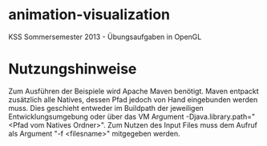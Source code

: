animation-visualization
=======================

KSS Sommersemester 2013 - Übungsaufgaben in OpenGL


Nutzungshinweise
=======================
Zum Ausführen der Beispiele wird Apache Maven benötigt. Maven entpackt zusätzlich alle Natives, dessen Pfad jedoch von Hand eingebunden werden muss. Dies geschieht entweder im Buildpath der jeweiligen Entwicklungsumgebung oder über das VM Argument -Djava.library.path="\<Pfad vom Natives Ordner\>".
Zum Nutzen des Input Files muss dem Aufruf als Argument "-f \<filesname\>" mitgegeben werden.
